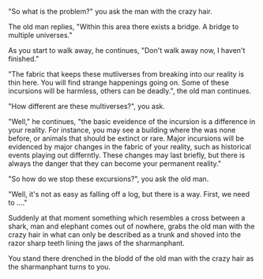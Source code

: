 "So what is the problem?" you ask the man with the crazy hair.

The old man replies, "Within this area there exists a bridge. A bridge to multiple universes."

As you start to walk away, he continues, "Don't walk away now, I haven't finished."

"The fabric that keeps these mutliverses from breaking into our reality is thin here. You will
find strange happenings going on. Some of these incursions will be harmless, others can be deadly.", the old man continues.

"How different are these multiverses?", you ask.

"Well," he continues, "the basic eveidence of the incursion is a difference in your reality. For instance,
you may see a building where the was none before, or animals that should be extinct or rare. Major
incursions will be evidenced by major changes in the fabric of your reality, such as historical events 
playing out differntly. These changes may last briefly, but there is always the danger that they can become your
permanent reality."

"So how do we stop these excursions?", you ask the old man.

"Well, it's not as easy as falling off a log, but there is a way. First, we need to ...."

Suddenly at that moment something which resembles a cross between a shark, man and elephant comes out of nowhere, 
grabs the old man with the crazy hair in what can only be described as a trunk and shoved into the razor sharp teeth 
lining the jaws of the sharmanphant.

You stand there drenched in the blodd of the old man with the crazy hair as the sharmanphant turns to you. 
